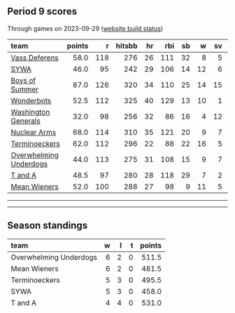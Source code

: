 

## Period 9 scores

Through games on 2023-09-29 ([website build status](https://github.com/brian-bot/pl-site/actions))


|team                   | points|   r| hitsbb| hr| rbi| sb|  w| sv|  so|   era|  whip|
|:----------------------|------:|---:|------:|--:|---:|--:|--:|--:|---:|-----:|-----:|
|[Vass Deferens](./vassdeferens)|   58.0| 118|    276| 26| 111| 32|  8|  5| 154| 2.734| 1.109|
|[SYWA](./sywa)         |   46.0|  95|    242| 29| 106| 14| 12|  6| 178| 3.339| 1.196|
|[Boys of Summer](./boysofsummer)|   87.0| 126|    320| 34| 110| 25| 14| 15| 183| 2.258| 1.071|
|[Wonderbots](./wonderbots)|   52.5| 112|    325| 40| 129| 13| 10|  1| 165| 5.184| 1.314|
|[Washington Generals](./washingtongenerals)|   32.0|  98|    256| 32|  86| 16|  4| 12| 107| 4.863| 1.444|
|[Nuclear Arms](./nucleararms)|   68.0| 114|    310| 35| 121| 20|  9|  7| 181| 3.818| 1.285|
|[Terminoeckers](./terminoeckers)|   62.0| 112|    296| 22|  88| 22| 16|  5| 204| 3.335| 1.081|
|[Overwhelming Underdogs](./overwhelmingunderdogs)|   44.0| 113|    275| 31| 108| 15|  9|  7| 141| 4.821| 1.321|
|[T and A](./tanda)     |   48.5|  97|    280| 28| 118| 29|  7|  2| 204| 4.630| 1.305|
|[Mean Wieners](./meanwieners)|   52.0| 100|    288| 27|  98|  9| 11|  5| 208| 3.614| 1.101|

* * *
* * *

## Season standings


|team                   |  w|  l|  t| points|
|:----------------------|--:|--:|--:|------:|
|Overwhelming Underdogs |  6|  2|  0|  511.5|
|Mean Wieners           |  6|  2|  0|  481.5|
|Terminoeckers          |  5|  3|  0|  495.5|
|SYWA                   |  5|  3|  0|  458.0|
|T and A                |  4|  4|  0|  531.0|
|Nuclear Arms           |  4|  4|  0|  444.5|
|Wonderbots             |  4|  4|  0|  387.0|
|Vass Deferens          |  3|  5|  0|  378.0|
|Boys of Summer         |  2|  6|  0|  379.0|
|Washington Generals    |  1|  7|  0|  334.0|


